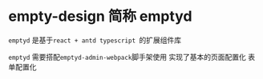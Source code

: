# empty-design 简称 emptyd

`emptyd` 是基于`react + antd typescript `的扩展组件库

`emptyd` 需要搭配`emptyd-admin-webpack`脚手架使用
实现了基本的页面配置化  表单配置化




